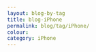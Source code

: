 ```yaml
---
layout: blog-by-tag
title: blog-iPhone
permalink: blog/tag/iPhone/
colour:
category: iPhone
---
```

